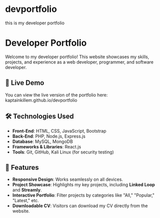 # devportfolio
this is my developer portfolio
# Developer Portfolio

Welcome to my developer portfolio! This website showcases my skills, projects, and experience as a web developer, programmer, and software developer.

## 🚀 Live Demo

You can view the live version of the portfolio here: kaptainkillem.github.io/devportfolio

## 🛠️ Technologies Used

- **Front-End**: HTML, CSS, JavaScript, Bootstrap
- **Back-End**: PHP, Node.js, Express.js
- **Database**: MySQL, MongoDB
- **Frameworks & Libraries**: React.js
- **Tools**: Git, GitHub, Kali Linux (for security testing)

## 🌟 Features

- **Responsive Design**: Works seamlessly on all devices.
- **Project Showcase**: Highlights my key projects, including **Linked Loop** and **Streamly**.
- **Interactive Portfolio**: Filter projects by categories like "All," "Popular," "Latest," etc.
- **Downloadable CV**: Visitors can download my CV directly from the website.

